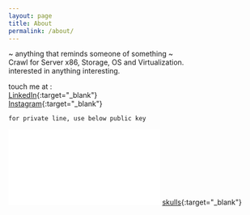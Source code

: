 ```yaml
---
layout: page
title: About
permalink: /about/
---
```


 ~ anything that reminds someone of something ~  
Crawl for Server x86, Storage, OS and Virtualization.  
interested in anything interesting.

touch me at :  
[LinkedIn](https://www.linkedin.com/in/adisuryawxxx/){:target="_blank"} \
[Instagram](https://www.instagram.com/asuryaws/){:target="_blank"}

`for private line, use below public key`

![pub](\images\pub.txt "pub")
[skulls](https://github.com/w-adisurya/w-adisurya.github.io/blob/master/images/pub.txt){:target="_blank"} 

